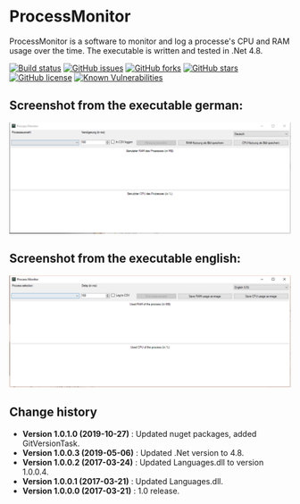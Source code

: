 ProcessMonitor
==============

ProcessMonitor is a software to monitor and log a processe's CPU and RAM usage over the time.
The executable is written and tested in .Net 4.8.

[![Build status](https://ci.appveyor.com/api/projects/status/33sr4h0y2423g9kh?svg=true)](https://ci.appveyor.com/project/SeppPenner/processmonitor)
[![GitHub issues](https://img.shields.io/github/issues/SeppPenner/ProcessMonitor.svg)](https://github.com/SeppPenner/ProcessMonitor/issues)
[![GitHub forks](https://img.shields.io/github/forks/SeppPenner/ProcessMonitor.svg)](https://github.com/SeppPenner/ProcessMonitor/network)
[![GitHub stars](https://img.shields.io/github/stars/SeppPenner/ProcessMonitor.svg)](https://github.com/SeppPenner/ProcessMonitor/stargazers)
[![GitHub license](https://img.shields.io/badge/license-AGPL-blue.svg)](https://raw.githubusercontent.com/SeppPenner/ProcessMonitor/master/License.txt)
[![Known Vulnerabilities](https://snyk.io/test/github/SeppPenner/ProcessMonitor/badge.svg)](https://snyk.io/test/github/SeppPenner/ProcessMonitor)


## Screenshot from the executable german:
![Screenshot from the executable german](https://github.com/SeppPenner/ProcessMonitor/blob/master/Screenshot_DE.PNG "Screenshot from the executable german")

## Screenshot from the executable english:
![Screenshot from the executable english](https://github.com/SeppPenner/ProcessMonitor/blob/master/Screenshot_EN.PNG "Screenshot from the executable english")

Change history
--------------

* **Version 1.0.1.0 (2019-10-27)** : Updated nuget packages, added GitVersionTask.
* **Version 1.0.0.3 (2019-05-06)** : Updated .Net version to 4.8.
* **Version 1.0.0.2 (2017-03-24)** : Updated Languages.dll to version 1.0.0.4.
* **Version 1.0.0.1 (2017-03-21)** : Updated Languages.dll.
* **Version 1.0.0.0 (2017-03-21)** : 1.0 release.
